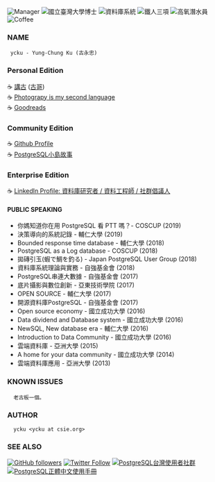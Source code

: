 ![Manager](https://img.shields.io/badge/召集人-台灣PostgreSQL使用者社群-blue.svg?logo=postgresql)
![國立臺灣大學博士](https://img.shields.io/badge/Ph.D.-National%20Taiwan%20University-blue.svg?logo=linux)
![資料庫系統](https://img.shields.io/badge/Database-職人-orange.svg?logo=postgresql)
![鐵人三項](https://img.shields.io/badge/Triathlon-Enjoy-brightgreen.svg?logo=strava)
![高氧潛水員](https://img.shields.io/badge/Enriched%20Air-深海-yellow.svg)
![Coffee](https://img.shields.io/badge/手沖咖啡-心情-brightgreen.svg)

### NAME
     ycku - Yung-Chung Ku (古永忠)

### Personal Edition
   :coffee: [講古](https://medium.com/ycku) ([古哥](https://medium.com/@ycku)) <br/>
   :coffee: [Photograpy is my second language](https://www.flickr.com/people/pipergu/)<br/>
   :coffee: [Goodreads](https://www.goodreads.com/ycku)

### Community Edition
   :coffee: [Github Profile](https://github.com/ycku/) <br/>
   :coffee: [PostgreSQL小島故事](https://medium.com/pgsql-tw)

### Enterprise Edition
   :coffee: [LinkedIn Profile: 資料庫研究者 / 資料工程師 / 社群倡議人](https://www.linkedin.com/in/ycku/)
#### PUBLIC SPEAKING
   - 你媽知道你在用 PostgreSQL 看 PTT 嗎？- COSCUP (2019)
   - 決策導向的系統記錄 - 輔仁大學 (2019)
   - Bounded response time database - 輔仁大學 (2018)
   - PostgreSQL as a Log database - COSCUP (2018)
   - 拋磚引玉(蝦で鯛を釣る) - Japan PostgreSQL User Group (2018)
   - 資料庫系統理論與實務 - 自強基金會 (2018)
   - PostgreSQL串連大數據 - 自強基金會 (2017)
   - 底片攝影與數位創新 - 亞東技術學院 (2017)
   - OPEN SOURCE - 輔仁大學 (2017)
   - 開源資料庫PostgreSQL - 自強基金會 (2017)
   - Open source economy - 國立成功大學 (2016)
   - Data dividend and Database system - 國立成功大學 (2016)
   - NewSQL, New database era - 輔仁大學 (2016)
   - Introduction to Data Community - 國立成功大學 (2016)
   - 雲端資料庫 - 亞洲大學 (2015)
   - A home for your data community - 國立成功大學 (2014)
   - 雲端資料庫應用 - 亞洲大學 (2013)

### KNOWN ISSUES
      老古板一個。

### AUTHOR
      ycku <ycku at csie.org>

### SEE ALSO
[![GitHub followers](https://img.shields.io/github/followers/ycku?style=social)](https://github.com/ycku)
[![Twitter Follow](https://img.shields.io/twitter/follow/94ycku.svg?style=social&label=Follow)](https://twitter.com/94ycku)
[![PostgreSQL台灣使用者社群](https://img.shields.io/badge/台灣使用者社群-PostgreSQL-blue.svg?logo=postgresql)](https://postgresql.tw/)
[![PostgreSQL正體中文使用手冊](https://img.shields.io/badge/正體中文使用手冊-PostgreSQL-blue.svg?logo=postgresql)](https://docs.postgresql.tw/)
